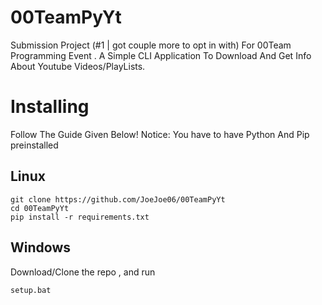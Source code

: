 # 00TeamPyYt

Submission Project (#1 | got couple more to opt in with) For 00Team Programming Event .
A Simple CLI Application To Download And Get Info About Youtube Videos/PlayLists.

# Installing 

Follow The Guide Given Below!
Notice: You have to have Python And Pip preinstalled 
## Linux

```
git clone https://github.com/JoeJoe06/00TeamPyYt
cd 00TeamPyYt
pip install -r requirements.txt
```

## Windows 

Download/Clone the repo , and run 

```
setup.bat
```
